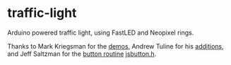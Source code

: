 # traffic-light
Arduino powered traffic light, using FastLED and Neopixel rings.

Thanks to Mark Kriegsman for the [demos](https://github.com/FastLED/FastLED/blob/master/examples/DemoReel100/DemoReel100.ino), Andrew Tuline for his [additions](https://github.com/atuline/FastLED-Demos), and Jeff Saltzman for the [button routine](https://jmsarduino.blogspot.com/2009/05/click-for-press-and-hold-for-b.html) [jsbutton.h](https://github.com/atuline/FastLED-Demos/blob/master/button_demoReel100/jsbutton.h).
